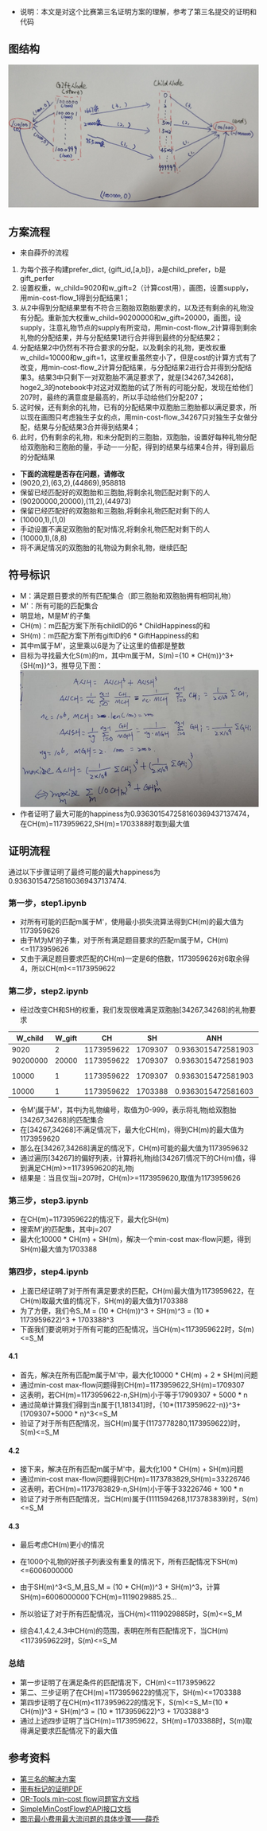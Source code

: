 - 说明：本文是对这个比赛第三名证明方案的理解，参考了第三名提交的证明和代码

## 图结构

![礼物配对问题的图结构](graph.jpg)

## 方案流程

- 来自薛乔的流程

1. 为每个孩子构建prefer_dict, {gift_id,[a,b]}，a是child_prefer，b是gift_perfer
2. 设置权重，w_child=9020和w_gift=2（计算cost用），画图，设置supply，用min-cost-flow_1得到分配结果1；
3. 从2中得到分配结果里有不符合三胞胎双胞胎要求的，以及还有剩余的礼物没有分配。重新加大权重w_child=90200000和w_gift=20000，画图，设supply，注意礼物节点的supply有所变动，用min-cost-flow_2计算得到剩余礼物的分配结果，并与分配结果1进行合并得到最终的分配结果2；
4. 分配结果2中仍然有不符合要求的分配，以及剩余的礼物，更改权重w_child=10000和w_gift=1，这里权重虽然变小了，但是cost的计算方式有了改变，用min-cost-flow_2计算分配结果，与分配结果2进行合并得到分配结果3。结果3中只剩下一对双胞胎不满足要求了，就是[34267,34268]，hoge2_3的notebook中对这对双胞胎的试了所有的可能分配，发现在给他们207时，最终的满意度是最高的，所以手动给他们分配207；
5. 这时候，还有剩余的礼物，已有的分配结果中双胞胎三胞胎都以满足要求，所以现在画图只考虑独生子女的点，用min-cost-flow_34267只对独生子女做分配，结果与分配结果3合并得到结果4；
6. 此时，仍有剩余的礼物，和未分配到的三胞胎，双胞胎，设置好每种礼物分配给双胞胎和三胞胎的量，手动一一分配，得到的结果与结果4合并，得到最后的分配结果

- **下面的流程是否存在问题，请修改**
- (9020,2),(63,2),(44869),958818
- 保留已经匹配好的双胞胎和三胞胎,将剩余礼物匹配对剩下的人
- (90200000,20000),(11,2),(44973)
- 保留已经匹配好的双胞胎和三胞胎,将剩余礼物匹配对剩下的人
- (10000,1),(1,0)
- 手动设置不满足双胞胎的配对情况,将剩余礼物匹配对剩下的人
- (10000,1),(8,8)
- 将不满足情况的双胞胎的礼物设为剩余礼物，继续匹配

## 符号标识

- M：满足题目要求的所有匹配集合（即三胞胎和双胞胎拥有相同礼物）
- M'：所有可能的匹配集合
- 明显地，M是M'的子集
- CH(m)：m匹配方案下所有childID的6 * ChildHappiness的和
- SH(m)：m匹配方案下所有giftID的6 * GiftHappiness的和
- 其中m属于M'，这里乘以6是为了让这里的值都是整数
- 目标为寻找最大化S(m)的m，其中m属于M，S(m)={10 * CH(m)}^3+{SH(m)}^3，推导见下图：
![image](proof.png)
- 作者证明了最大可能的happiness为0.936301547258160369437137474，在CH(m)=1173959622,SH(m)=1703388时取到最大值


## 证明流程

通过以下步骤证明了最终可能的最大happiness为0.936301547258160369437137474.

### 第一步，step1.ipynb

- 对所有可能的匹配m属于M'，使用最小损失流算法得到CH(m)的最大值为1173959626
- 由于M为M'的子集，对于所有满足题目要求的匹配m属于M，CH(m)<=1173959626
- 又由于满足题目要求匹配的CH(m)一定是6的倍数，1173959626对6取余得4，所以CH(m)<=1173959622

### 第二步，step2.ipynb


- 经过改变CH和SH的权重，我们发现很难满足双胞胎[34267,34268]的礼物要求

|W_child|W_gift|CH|SH|ANH|len(twins_differ)|len(triplets_differ)|len(well_assigned)|sum(Gifts_left)|comment|
|-|-|-|-|-|-|-|-|-|-|
|9020|2|1173959622|1709307|0.9363015472581903|63|2|44869|958818||
|90200000|20000|1173959622|1709307|0.9363015472581903|11|2|44973|||
|10000|1|1173959622|1709307|0.9363015472581903|1|0|-|-|[34267,34268],[207,494]|
|10000|1|1173959622|1703388|0.9363015472581603|0|0|-|-||

- 令M'j属于M'，其中j为礼物编号，取值为0-999，表示将礼物j给双胞胎[34267,34268]的匹配集合
- 在[34267,34268]不满足情况下，最大化CH(m)，得到CH(m)的最大值为1173959620
- 那么在[34267,34268]满足的情况下，CH(m)可能的最大值为1173959632
- 通过遍历[34267]的偏好列表，计算将礼物j给[34267]情况下的CH(m)值，得到满足CH(m)>=1173959620的礼物j
- 结果是：当且仅当j=207时，CH(m)>=1173959620,取值为1173959626

### 第三步，step3.ipynb

- 在CH(m)=1173959622的情况下，最大化SH(m)
- 搜索M'j的匹配集，其中j=207
- 最大化10000 * CH(m) + SH(m)，解决一个min-cost max-flow问题，得到SH(m)最大值为1703388

### 第四步，step4.ipynb

- 上面已经证明了对于所有满足要求的匹配，CH(m)最大值为1173959622，在CH(m)取最大值的情况下，SH(m)的最大值为1703388
- 为了方便，我们令S_M = (10 * CH(m))^3 + SH(m)^3 = (10 * 1173959622)^3 + 1703388^3
- 下面我们要说明对于所有可能的匹配情况，当CH(m)<1173959622时，S(m)<=S_M

#### 4.1

- 首先，解决在所有匹配m属于M'中，最大化10000 * CH(m) + 2 * SH(m)问题
- 通过min-cost max-flow问题得到CH(m)=1173959622,SH(m)=1709307
- 这表明，若CH(m)=1173959622-n,SH(m)小于等于17909307 + 5000 * n
- 通过简单计算我们得到当n属于[1,181341]时，{10*(1173959622-n)}^3+(1709307+5000 * n)^3<=S_M
- 验证了对于所有匹配情况，当CH(m)属于(1173778280,1173959622)时，S(m)<=S_M

#### 4.2

- 接下来，解决在所有匹配m属于M'中，最大化100 * CH(m) + SH(m)问题
- 通过min-cost max-flow问题得到CH(m)=1173783829,SH(m)=33226746
- 这表明，若CH(m)=1173783829-n,SH(m)小于等于33226746 + 100 * n
- 验证了对于所有匹配情况，当CH(m)属于(1111594268,1173783839)时，S(m)<=S_M

#### 4.3

- 最后考虑CH(m)更小的情况
- 在1000个礼物的好孩子列表没有重复的情况下，所有匹配情况下SH(m)<=6006000000
- 由于SH(m)^3<S_M,且S_M = (10 * CH(m))^3 + SH(m)^3，计算SH(m)=6006000000下CH(m)=1119029885.25...
- 所以验证了对于所有匹配情况，当CH(m)<1119029885时，S(m)<=S_M

- 综合4.1,4.2,4.3中CH(m)的范围，表明在所有匹配情况下，当CH(m)<1173959622时，S(m)<=S_M

### 总结

- 第一步证明了在满足条件的匹配情况下，CH(m)<=1173959622
- 第二、三步证明了在CH(m)=1173959622的情况下，SH(m)<=1703388
- 第四步证明了在CH(m)<1173959622的情况下，S(m)<=S_M=(10 * CH(m))^3 + SH(m)^3 = (10 * 1173959622)^3 + 1703388^3
- 通过上述四步证明了当CH(m)=1173959622，SH(m)=1703388时，S(m)取得满足要求匹配情况下的最大值

## 参考资料

- [第三名的解决方案](https://www.kaggle.com/c/santa-gift-matching/discussion/47374)
- [带有标记的证明PDF](proof.pdf)
- [OR-Tools min-cost flow问题官方文档](https://developers.google.com/optimization/flow/mincostflow)
- [SimpleMinCostFlow的API接口文档](https://developers.google.com/optimization/reference/graph/min_cost_flow/SimpleMinCostFlow/)
- [图示最小费用最大流问题的具体步骤——薛乔](http://dec3.jlu.edu.cn/webcourse/t000048/yun/ch7_05.htm)
